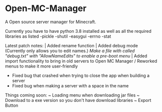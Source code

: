 # Open-MC-Manager
A Open source server manager for Minecraft.

Currently you have to have python 3.8 installed as well as all the required libraries as listed
-pickle
-shutil
-easygui
-errno
-stat

Latest patch notes:
| Added rename function
| Added debug mode (Currently only allows you to edit names.)
   *Make a file with called "debug.txt" with "AllowNameEdits" to enable a pre-boot menu*
| Added import functionality to bring in old servers to Open MC Manager
/ Reworked menus to make it more user-friendly
- Fixed bug that crashed when trying to close the app when building a server
- Fixed bug when making a server with a space in the name

Things coming soon:
~ Loading menu when downloading jar files
~ Download to a exe version so you don't have download libraries
~ Export Button
